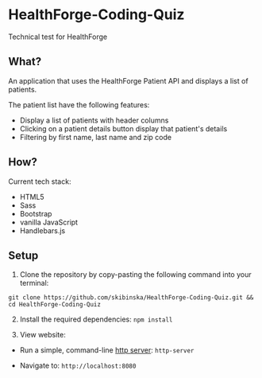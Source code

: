 # HealthForge-Coding-Quiz
Technical test for HealthForge

## What?
 An application that uses the HealthForge Patient API and displays a list of patients.
 
The patient list have the following features:

- Display a list of patients with header columns
- Clicking on a patient details button display that patient's details
- Filtering by first name, last name and zip code

## How?

Current tech stack:

- HTML5
- Sass
- Bootstrap
- vanilla JavaScript
- Handlebars.js

## Setup

1. Clone the repository by copy-pasting the following command into your terminal:

  ```
  git clone https://github.com/skibinska/HealthForge-Coding-Quiz.git && cd HealthForge-Coding-Quiz
  ```
  
2. Install the required dependencies: `npm install`

3. View website: 
   
  - Run a simple, command-line [http server](https://www.npmjs.com/package/http-server): `http-server`
   
   - Navigate to: `http://localhost:8080`



